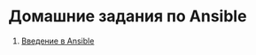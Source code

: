 ﻿# Домашние задания по Ansible
1. [Введение в Ansible](https://github.com/shagovid/devops-netology/tree/main/HomeWork/virt-homeworks/08-ansible-01-base)
